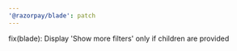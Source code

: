 ```yaml
---
'@razorpay/blade': patch
---
```


fix(blade): Display 'Show more filters' only if children are provided